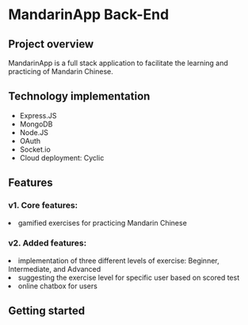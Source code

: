 # MandarinApp Back-End

## Project overview
MandarinApp is a full stack application to facilitate the learning and practicing of Mandarin Chinese.
 
## Technology implementation
<ul>
<li> Express.JS
<li> MongoDB
<li> Node.JS
<li> OAuth
<li> Socket.io
<li> Cloud deployment: Cyclic
</ul>

## Features

### v1. Core features:
<li>gamified exercises for practicing Mandarin Chinese

### v2. Added features:
<li>implementation of three different levels of exercise: Beginner, Intermediate, and Advanced 
<li>suggesting the exercise level for specific user based on scored test 
<li>online chatbox for users

## Getting started
